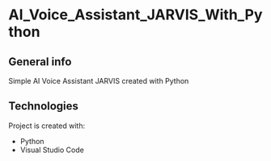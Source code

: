 # AI_Voice_Assistant_JARVIS_With_Python

## General info
Simple AI Voice Assistant JARVIS created with Python

## Technologies
Project is created with:
* Python
* Visual Studio Code
